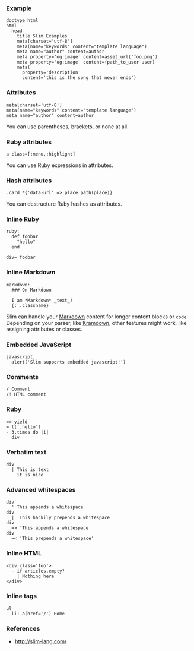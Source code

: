 ### Example

```jade
doctype html
html
  head
    title Slim Examples
    meta[charset='utf-8']
    meta(name="keywords" content="template language")
    meta name="author" content=author
    meta property='og:image' content=asset_url('foo.png')
    meta property='og:image' content=(path_to_user user)
    meta(
      property='description'
      content='this is the song that never ends')
```

### Attributes

```jade
meta[charset='utf-8']
meta(name="keywords" content="template language")
meta name="author" content=author
```

You can use parentheses, brackets, or none at all.

### Ruby attributes

```jade
a class=[:menu,:highlight]
```

You can use Ruby expressions in attributes.

### Hash attributes

```jade
.card *{'data-url' => place_path(place)}
```

You can destructure Ruby hashes as attributes.

### Inline Ruby

```jade
ruby:
  def foobar
    "hello"
  end

div= foobar
```

### Inline Markdown

```jade
markdown:
  ### On Markdown

  I am *Markdown* _text_!
  {: .classname}
```

Slim can handle your [Markdown](https://daringfireball.net/projects/markdown/syntax) content for longer content blocks or `code`.
Depending on your parser, like [Kramdown](https://kramdown.gettalong.org/quickref.html), other features might work, like assigning attributes or classes.

### Embedded JavaScript

```jade
javascript:
  alert('Slim supports embedded javascript!')
```

### Comments

```jade
/ Comment
/! HTML comment
```

### Ruby

```jade
== yield
= t('.hello')
- 3.times do |i|
  div
```

### Verbatim text

```jade
div
  | This is text
    it is nice
```

### Advanced whitespaces

```jade
div
  ' This appends a whitespace
div
  |  This hackily prepends a whitespace
div
  => 'This appends a whitespace'
div
  =< 'This prepends a whitespace'
```

### Inline HTML

```jade
<div class='foo'>
  - if articles.empty?
    | Nothing here
</div>
```

### Inline tags

```jade
ul
  li: a(href='/') Home
```

### References

- <http://slim-lang.com/>
